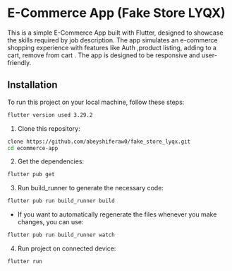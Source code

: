 # E-Commerce App (Fake Store LYQX)

This is a simple E-Commerce App built with Flutter, designed to showcase the skills required by job description. The app simulates an e-commerce shopping experience with features like Auth ,product listing, adding to a cart, remove from cart . The app is designed to be responsive and user-friendly.

## Installation

To run this project on your local machine, follow these steps:

```bash
flutter version used 3.29.2
```

1. Clone this repository:
```bash
clone https://github.com/abeyshiferaw0/fake_store_lyqx.git
cd ecommerce-app
```
2. Get the dependencies:
```bash
flutter pub get
```
3. Run build_runner to generate the necessary code:
```bash
flutter pub run build_runner build
```
- If you want to automatically regenerate the files whenever you make changes, you can use:
```bash
flutter pub run build_runner watch
```

4. Run project on connected device:
```bash
flutter run
```
